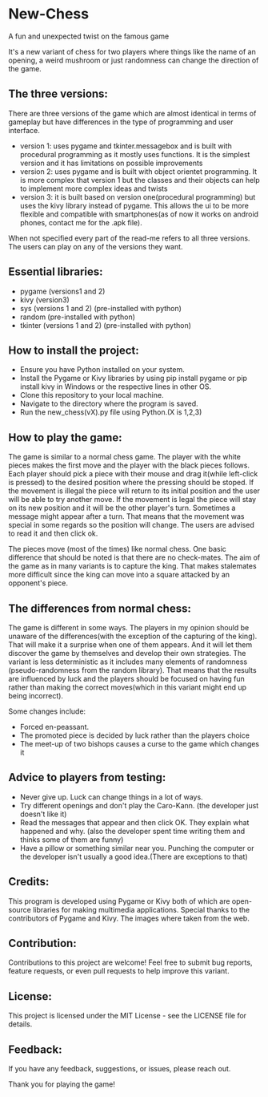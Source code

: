 # New-Chess
A fun and unexpected twist on the famous game

It's a new variant of chess for two players where things like the name of an opening, a weird mushroom or just randomness can change the direction of the game.

## The three versions:
There are three versions of the game which are almost identical in terms of gameplay but have differences in the type of programming and user interface.
* version 1: uses pygame and tkinter.messagebox and is built with procedural programming as it mostly uses functions. It is the simplest version and it has limitations on possible improvements
* version 2: uses pygame and is built with object orientet programming. It is more complex that version 1 but the classes and their objects can help to implement more complex ideas and twists
* version 3: it is built based on version one(procedural programming) but uses the kivy library instead of pygame. This allows the ui to be more flexible and  compatible with smartphones(as of now it works on android phones, contact me for the .apk file).

When not specified every part of the read-me refers to all three versions.
The users can play on any of the versions they want.

## Essential libraries:
* pygame (versions1 and 2)
* kivy (version3)
* sys  (versions 1 and 2) (pre-installed with python)
* random (pre-installed with python)
* tkinter (versions 1 and 2) (pre-installed with python)


## How to install the project:

* Ensure you have Python installed on your system.
* Install the Pygame or  Kivy libraries by using pip install pygame or pip install kivy in Windows or the respective lines in other OS.
* Clone this repository to your local machine.
* Navigate to the directory where the program is saved.
* Run the new_chess(vX).py file using Python.(X is 1,2,3)

## How to play the game:
The game is similar to a normal chess game. The player with the white pieces makes the first move and the player with the black pieces follows. Each player should pick a piece with their mouse and drag it(while left-click is pressed) to the desired position where the pressing should be stoped. If the movement is illegal the piece will return to its initial position and the user will be able to try another move. If the movement is legal the piece will stay on its new position and it will be the other player's turn. Sometimes a message might appear after a turn. That means that the movement was special in some regards so the position will change. The users are advised to read it and then click ok.

The pieces move (most of the times) like normal chess. One basic difference that should be noted is that there are no check-mates. The aim of the game as in many variants is to capture the king. That makes stalemates more difficult since the king can move into a square attacked by an opponent's piece.

## The differences from normal chess:
The game is different in some ways. The players in my opinion should be unaware of the differences(with the exception of the capturing of the king). That will make it a surprise when one of them appears. And it will let them discover the game by themselves and develop their own strategies.
The variant is less deterministic as it includes many elements of randomness (pseudo-randomness from the random library). That means that the results are influenced by luck and the players should be focused on having fun rather than making the correct moves(which in this variant might end up being incorrect).

Some changes include:
* Forced en-peassant. 
* The promoted piece is decided by luck rather than the players choice
* The meet-up of two bishops causes a curse to the game which changes it

## Advice to players from testing:
* Never give up. Luck can change things in a lot of ways.
* Try different openings and don't play the Caro-Kann. (the developer just doesn't like it)
* Read the messages that appear and then click OK. They explain what happened and why. (also the developer spent time writing them and thinks some of them are funny)
* Have a pillow or something similar near you. Punching the computer or the developer isn't usually a good idea.(There are exceptions to that)
  
## Credits:
This program is developed using Pygame or Kivy both of which are  open-source libraries for making multimedia applications.  Special thanks to the contributors of Pygame and Kivy. 
The images where taken from the web.

## Contribution:
Contributions to this project are welcome! Feel free to submit bug reports, feature requests, or even pull requests to help improve this variant.

## License:
This project is licensed under the MIT License - see the LICENSE file for details.

## Feedback:
If you have any feedback, suggestions, or issues, please reach out.

Thank you for playing the game!

